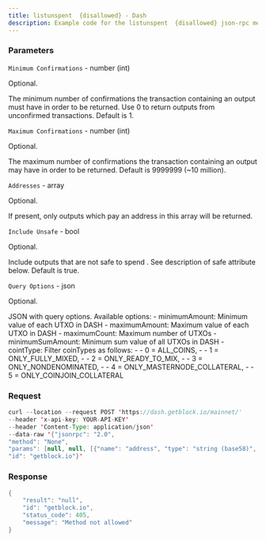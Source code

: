 ```yaml
---
title: listunspent  {disallowed} - Dash
description: Example code for the listunspent  {disallowed} json-rpc method. Сomplete guide on how to use listunspent  {disallowed} json-rpc in GetBlock.io Web3 documentation.
---
```


### Parameters


`Minimum Confirmations` - number (int)

Optional.

The minimum number of confirmations the transaction containing an output
must have in order to be returned. Use 0 to return outputs from
unconfirmed transactions. Default is 1.

`Maximum Confirmations` - number (int)

Optional.

The maximum number of confirmations the transaction containing an output
may have in order to be returned. Default is 9999999 (~10 million).

`Addresses` - array

Optional.

If present, only outputs which pay an address in this array will be
returned.

`Include Unsafe` - bool

Optional.

Include outputs that are not safe to spend . See description of safe
attribute below. Default is true.

`Query Options` - json

Optional.

JSON with query options. Available options: - minimumAmount: Minimum
value of each UTXO in DASH - maximumAmount: Maximum value of each UTXO
in DASH - maximumCount: Maximum number of UTXOs - minimumSumAmount:
Minimum sum value of all UTXOs in DASH - cointType: Filter coinTypes as
follows: - - 0 = ALL_COINS, - - 1 = ONLY_FULLY_MIXED, - - 2 =
ONLY_READY_TO_MIX, - - 3 = ONLY_NONDENOMINATED, - - 4 =
ONLY_MASTERNODE_COLLATERAL, - - 5 = ONLY_COINJOIN_COLLATERAL

### Request

``` java
curl --location --request POST 'https://dash.getblock.io/mainnet/' 
--header 'x-api-key: YOUR-API-KEY' 
--header 'Content-Type: application/json' 
--data-raw '{"jsonrpc": "2.0",
"method": "None",
"params": [null, null, [{"name": "address", "type": "string (base58)", "description": ["A P2PKH or P2SH address"], "value": null}], null, null],
"id": "getblock.io"}'
```

###  Response

``` java
{
    "result": "null",
    "id": "getblock.io",
    "status_code": 405,
    "message": "Method not allowed"
}
```

